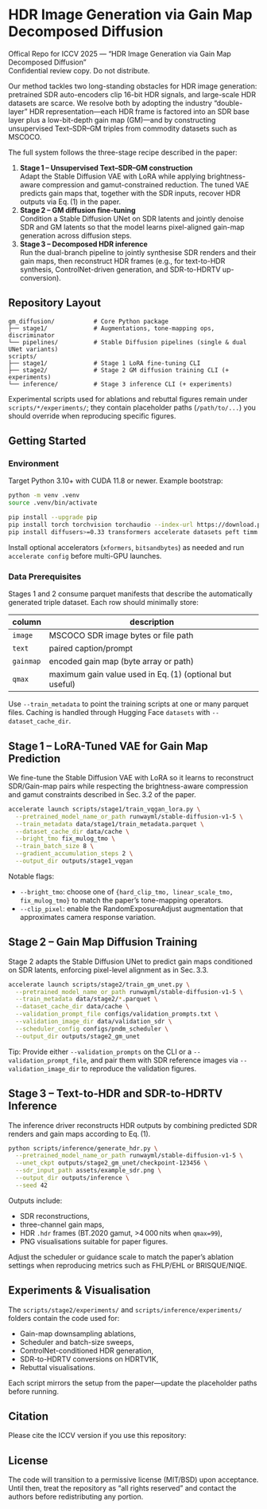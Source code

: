 # HDR Image Generation via Gain Map Decomposed Diffusion

Offical Repo for ICCV 2025 — “HDR Image Generation via Gain Map Decomposed Diffusion”   
Confidential review copy. Do not distribute.

Our method tackles two long-standing obstacles for HDR image generation:
pretrained SDR auto-encoders clip 16-bit HDR signals, and large-scale HDR datasets are scarce.
We resolve both by adopting the industry “double-layer” HDR representation—each HDR frame is
factored into an SDR base layer plus a low-bit-depth gain map (GM)—and by constructing
unsupervised Text–SDR–GM triples from commodity datasets such as MSCOCO.

The full system follows the three-stage recipe described in the paper:

1. **Stage 1 – Unsupervised Text–SDR–GM construction**  
   Adapt the Stable Diffusion VAE with LoRA while applying brightness-aware compression and
   gamut-constrained reduction. The tuned VAE predicts gain maps that, together with the SDR
   inputs, recover HDR outputs via Eq. (1) in the paper.
2. **Stage 2 – GM diffusion fine-tuning**  
   Condition a Stable Diffusion UNet on SDR latents and jointly denoise SDR and GM latents so
   that the model learns pixel-aligned gain-map generation across diffusion steps.
3. **Stage 3 – Decomposed HDR inference**  
   Run the dual-branch pipeline to jointly synthesise SDR renders and their gain maps, then
   reconstruct HDR frames (e.g., for text-to-HDR synthesis, ControlNet-driven generation, and
   SDR-to-HDRTV up-conversion).

## Repository Layout

```
gm_diffusion/           # Core Python package
├── stage1/             # Augmentations, tone-mapping ops, discriminator
└── pipelines/          # Stable Diffusion pipelines (single & dual UNet variants)
scripts/
├── stage1/             # Stage 1 LoRA fine-tuning CLI
├── stage2/             # Stage 2 GM diffusion training CLI (+ experiments)
└── inference/          # Stage 3 inference CLI (+ experiments)
```

Experimental scripts used for ablations and rebuttal figures remain under
`scripts/*/experiments/`; they contain placeholder paths (`/path/to/...`) you should override
when reproducing specific figures.

## Getting Started

### Environment

Target Python 3.10+ with CUDA 11.8 or newer. Example bootstrap:

```bash
python -m venv .venv
source .venv/bin/activate

pip install --upgrade pip
pip install torch torchvision torchaudio --index-url https://download.pytorch.org/whl/cu118
pip install diffusers>=0.33 transformers accelerate datasets peft timm wandb opencv-python
```

Install optional accelerators (`xformers`, `bitsandbytes`) as needed and run `accelerate config`
before multi-GPU launches.

### Data Prerequisites

Stages 1 and 2 consume parquet manifests that describe the automatically generated triple
dataset. Each row should minimally store:

| column     | description                                               |
|------------|-----------------------------------------------------------|
| `image`    | MSCOCO SDR image bytes or file path                       |
| `text`     | paired caption/prompt                                     |
| `gainmap`  | encoded gain map (byte array or path)                     |
| `qmax`     | maximum gain value used in Eq. (1) (optional but useful)  |

Use `--train_metadata` to point the training scripts at one or many parquet files. Caching is
handled through Hugging Face `datasets` with `--dataset_cache_dir`.

## Stage 1 – LoRA-Tuned VAE for Gain Map Prediction

We fine-tune the Stable Diffusion VAE with LoRA so it learns to reconstruct SDR/Gain-map pairs
while respecting the brightness-aware compression and gamut constraints described in Sec. 3.2 of
the paper.

```bash
accelerate launch scripts/stage1/train_vqgan_lora.py \
  --pretrained_model_name_or_path runwayml/stable-diffusion-v1-5 \
  --train_metadata data/stage1/train_metadata.parquet \
  --dataset_cache_dir data/cache \
  --bright_tmo fix_mulog_tmo \
  --train_batch_size 8 \
  --gradient_accumulation_steps 2 \
  --output_dir outputs/stage1_vqgan
```

Notable flags:

- `--bright_tmo`: choose one of `{hard_clip_tmo, linear_scale_tmo, fix_mulog_tmo}` to match the
  paper’s tone-mapping operators.
- `--clip_pixel`: enable the RandomExposureAdjust augmentation that approximates camera response
  variation.

## Stage 2 – Gain Map Diffusion Training

Stage 2 adapts the Stable Diffusion UNet to predict gain maps conditioned on SDR latents,
enforcing pixel-level alignment as in Sec. 3.3.

```bash
accelerate launch scripts/stage2/train_gm_unet.py \
  --pretrained_model_name_or_path runwayml/stable-diffusion-v1-5 \
  --train_metadata data/stage2/*.parquet \
  --dataset_cache_dir data/cache \
  --validation_prompt_file configs/validation_prompts.txt \
  --validation_image_dir data/validation_sdr \
  --scheduler_config configs/pndm_scheduler \
  --output_dir outputs/stage2_gm_unet
```

Tip: Provide either `--validation_prompts` on the CLI or a `--validation_prompt_file`, and pair
them with SDR reference images via `--validation_image_dir` to reproduce the validation figures.

## Stage 3 – Text-to-HDR and SDR-to-HDRTV Inference

The inference driver reconstructs HDR outputs by combining predicted SDR renders and gain maps
according to Eq. (1).

```bash
python scripts/inference/generate_hdr.py \
  --pretrained_model_name_or_path runwayml/stable-diffusion-v1-5 \
  --unet_ckpt outputs/stage2_gm_unet/checkpoint-123456 \
  --sdr_input_path assets/example_sdr.png \
  --output_dir outputs/inference \
  --seed 42
```

Outputs include:

- SDR reconstructions,
- three-channel gain maps,
- HDR `.hdr` frames (BT.2020 gamut, >4 000 nits when `qmax=99`),
- PNG visualisations suitable for paper figures.

Adjust the scheduler or guidance scale to match the paper’s ablation settings when reproducing
metrics such as FHLP/EHL or BRISQUE/NIQE.

## Experiments & Visualisation

The `scripts/stage2/experiments/` and `scripts/inference/experiments/` folders contain the code
used for:

- Gain-map downsampling ablations,
- Scheduler and batch-size sweeps,
- ControlNet-conditioned HDR generation,
- SDR-to-HDRTV conversions on HDRTV1K,
- Rebuttal visualisations.

Each script mirrors the setup from the paper—update the placeholder paths before running.

## Citation

Please cite the ICCV version if you use this repository:

## License

The code will transition to a permissive license (MIT/BSD) upon acceptance. Until then, treat the
repository as “all rights reserved” and contact the authors before redistributing any portion.
